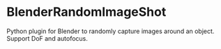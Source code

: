 # BlenderRandomImageShot
Python plugin for Blender to randomly capture images around an object. Support DoF and autofocus.
